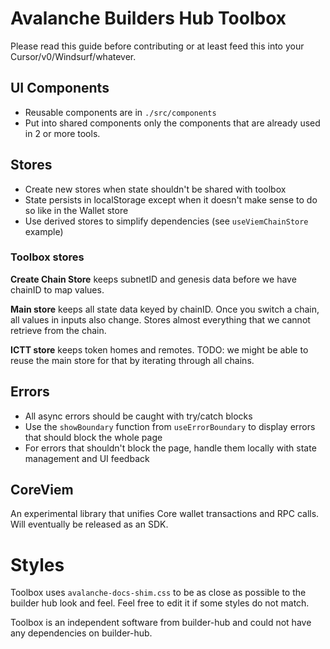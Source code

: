 # Avalanche Builders Hub Toolbox

Please read this guide before contributing or at least feed this into your Cursor/v0/Windsurf/whatever. 

## UI Components
- Reusable components are in `./src/components`
- Put into shared components only the components that are already used in 2 or more tools.

## Stores
- Create new stores when state shouldn't be shared with toolbox
- State persists in localStorage except when it doesn't make sense to do so like in the Wallet store
- Use derived stores to simplify dependencies (see `useViemChainStore` example)

### Toolbox stores
**Create Chain Store** keeps subnetID and genesis data before we have chainID to map values. 

**Main store** keeps all state data keyed by chainID. Once you switch a chain, all values in inputs also change. Stores almost everything that we cannot retrieve from the chain.

**ICTT store** keeps token homes and remotes. TODO: we might be able to reuse the main store for that by iterating through all chains. 

## Errors
- All async errors should be caught with try/catch blocks
- Use the `showBoundary` function from `useErrorBoundary` to display errors that should block the whole page
- For errors that shouldn't block the page, handle them locally with state management and UI feedback

## CoreViem
An experimental library that unifies Core wallet transactions and RPC calls. Will eventually be released as an SDK.

# Styles
Toolbox uses `avalanche-docs-shim.css` to be as close as possible to the builder hub look and feel. Feel free to edit it if some styles do not match.

Toolbox is an independent software from builder-hub and could not have any dependencies on builder-hub.
